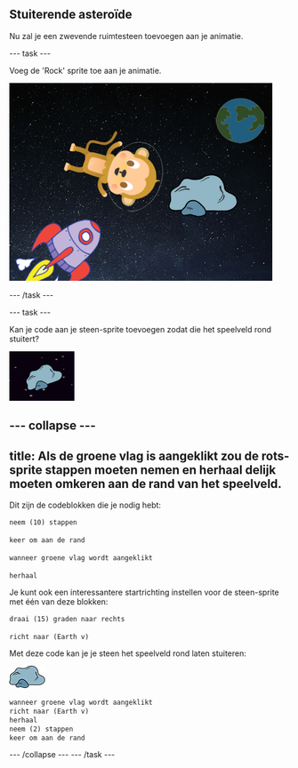 ## Stuiterende asteroïde

Nu zal je een zwevende ruimtesteen toevoegen aan je animatie.

--- task --- 

Voeg de 'Rock' sprite toe aan je animatie.

![Adding a rock sprite](images/space-rock-sprite.png)

--- /task ---

--- task --- 

Kan je code aan je steen-sprite toevoegen zodat die het speelveld rond stuitert?

![Testing a bouncing rock](images/space-bounce-test.png)

--- collapse ---
---
title: Als de **groene vlag is aangeklikt** zou de rots-sprite **stappen moeten nemen** en **herhaal** delijk moeten **omkeren aan de rand** van het speelveld.
---  

Dit zijn de codeblokken die je nodig hebt:

```blocks3
neem (10) stappen

keer om aan de rand

wanneer groene vlag wordt aangeklikt

herhaal
```

Je kunt ook een interessantere startrichting instellen voor de steen-sprite met één van deze blokken:

```blocks3
draai (15) graden naar rechts

richt naar (Earth v)
```


Met deze code kan je je steen het speelveld rond laten stuiteren:

![Steen-sprite](images/sprite-rock.png)

```blocks3
wanneer groene vlag wordt aangeklikt
richt naar (Earth v)
herhaal 
neem (2) stappen
keer om aan de rand
```

--- /collapse --- 
--- /task ---